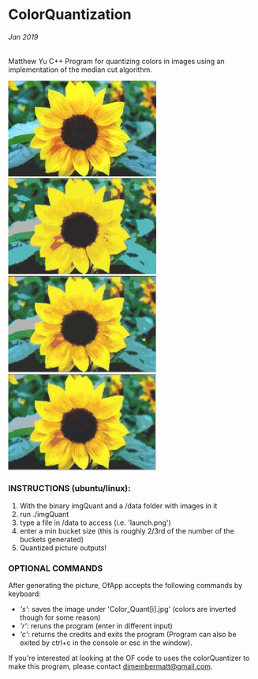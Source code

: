 # ColorQuantization
###### Jan 2019
Matthew Yu
C++ Program for quantizing colors in images using an implementation of the median cut algorithm.

![Sunflower.](https://github.com/dimembermatt/ColorQuantization/blob/master/data/sunflower1.jpg)
![Quantized Sunflower with 35 bins.](https://github.com/dimembermatt/ColorQuantization/blob/master/data/test_results/S1_35Bin.png)
![Quantized Sunflower with 79 bins.](https://github.com/dimembermatt/ColorQuantization/blob/master/data/test_results/S4_79Bin.png)
![Quantized Sunflower with 155 bins.](https://github.com/dimembermatt/ColorQuantization/blob/master/data/test_results/S5_155Bin.png)

### INSTRUCTIONS (ubuntu/linux):
1. With the binary imgQuant and a /data folder with images in it
2. run ./imgQuant
3. type a file in /data to access (i.e. 'launch.png')   
4. enter a min bucket size (this is roughly 2/3rd of the number of the buckets generated)
5. Quantized picture outputs!

### OPTIONAL COMMANDS
After generating the picture, OfApp accepts the following commands by keyboard:
- _'s'_: saves the image under 'Color_Quant[i].jpg' (colors are inverted though for some reason)
- _'r'_: reruns the program (enter in different input)
- _'c'_: returns the credits and exits the program (Program can also be exited by ctrl+c in the console or esc in the window).


If you're interested at looking at the OF code to uses the colorQuantizer to make this program, please contact dimembermatt@gmail.com.

